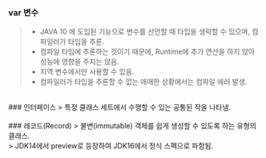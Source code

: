 ### var 변수 <br/>
> * JAVA 10 에 도입된 기능으로 변수를 선언할 때 타입을 생략할 수 있으며, 컴파일러가 타입을  추론. <br/>
> * 컴파일 타임에 추론하는 것이기 때문에, Runtime에 추가 연산을 하지 않아 성능에 영향을 주지는 않음. <br/>
> * 지역 변수에서만 사용할 수 있음. <br/>
> * 컴파일러가 타입을 추론할 수 없는 애매한 상황에서는 컴파일 에러 발생. <br/>
<br/>
### 인터페이스
> 특정 클래스 세트에서 수행할 수 있는 공통된 작을 나타냄. <br/>
<br/>
### 레코드(Record)
> 불변(immutable) 객체를 쉽게 생성할 수 있도록 하는 유형의 클래스.<br/>
> JDK14에서 preview로 등장하여 JDK16에서 정식 스펙으로 파함됨.<br/>
